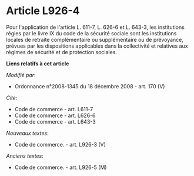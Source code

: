 # Article L926-4

Pour l'application de l'article L. 611-7, L. 626-6 et L. 643-3, les institutions régies par le livre IX du code de la
sécurité sociale sont les institutions locales de retraite complémentaire ou supplémentaire ou de prévoyance, prévues par les
dispositions applicables dans la collectivité et relatives aux régimes de sécurité et de protection sociales.

**Liens relatifs à cet article**

_Modifié par_:

  - Ordonnance n°2008-1345 du 18 décembre 2008 - art. 170 (V)

_Cite_:

  - Code de commerce - art. L611-7
  - Code de commerce - art. L626-6
  - Code de commerce - art. L643-3

_Nouveaux textes_:

  - Code de commerce. - art. L926-3 (V)

_Anciens textes_:

  - Code de commerce. - art. L926-5 (M)
